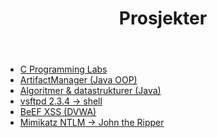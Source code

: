 ﻿---
layout: single
title: "Prosjekter"
permalink: /projects/
---

- [C Programming Labs](https://github.com/Masoudikamal/c-programming-labs)
- [ArtifactManager (Java OOP)](https://github.com/Masoudikamal/ArtifactManager)
- [Algoritmer & datastrukturer (Java)](https://github.com/Masoudikamal/algorithms-and-datastructures)
- [vsftpd 2.3.4 → shell](https://github.com/Masoudikamal/vsftpd-234-backdoor-lab)
- [BeEF XSS (DVWA)](https://github.com/Masoudikamal/beef-xss-dvwa-lab)
- [Mimikatz NTLM → John the Ripper](https://github.com/Masoudikamal/mimikatz-ntlm-crack-lab)

